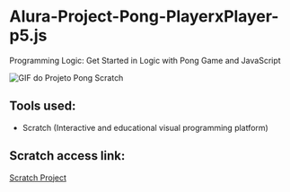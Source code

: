 # Alura-Project-Pong-PlayerxPlayer-p5.js
Programming Logic: Get Started in Logic with Pong Game and JavaScript

![GIF do Projeto Pong Scratch](https://user-images.githubusercontent.com/128549673/235218651-a8d8bd48-e6f8-4d63-ae61-54842907a138.gif)

## Tools used:

* Scratch (Interactive and educational visual programming platform)

## Scratch access link:

[Scratch Project](https://scratch.mit.edu/projects/828066250)
